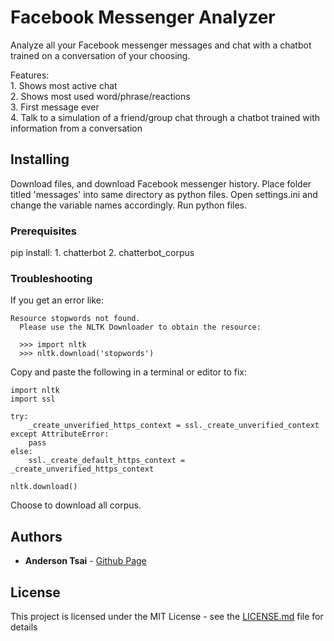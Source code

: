 # Facebook Messenger Analyzer

Analyze all your Facebook messenger messages and chat with a chatbot trained on a conversation of your choosing.

Features:<br/>
    1. Shows most active chat<br/>
    2. Shows most used word/phrase/reactions<br/>
    3. First message ever<br/>
    4. Talk to a simulation of a friend/group chat through a chatbot trained with information from a conversation

## Installing

Download files, and download Facebook messenger history. Place folder titled 'messages' into same directory as python files. Open settings.ini and change the variable names accordingly. Run python files. 

### Prerequisites

pip install: 
    1. chatterbot
    2. chatterbot_corpus

### Troubleshooting

If you get an error like:

```
Resource stopwords not found.
  Please use the NLTK Downloader to obtain the resource:

  >>> import nltk
  >>> nltk.download('stopwords')
```

Copy and paste the following in a terminal or editor to fix:

```
import nltk
import ssl

try:
    _create_unverified_https_context = ssl._create_unverified_context
except AttributeError:
    pass
else:
    ssl._create_default_https_context = _create_unverified_https_context

nltk.download()
```

Choose to download all corpus.

## Authors

* **Anderson Tsai** - [Github Page](https://github.com/PurpleBooth)

## License

This project is licensed under the MIT License - see the [LICENSE.md](LICENSE.md) file for details